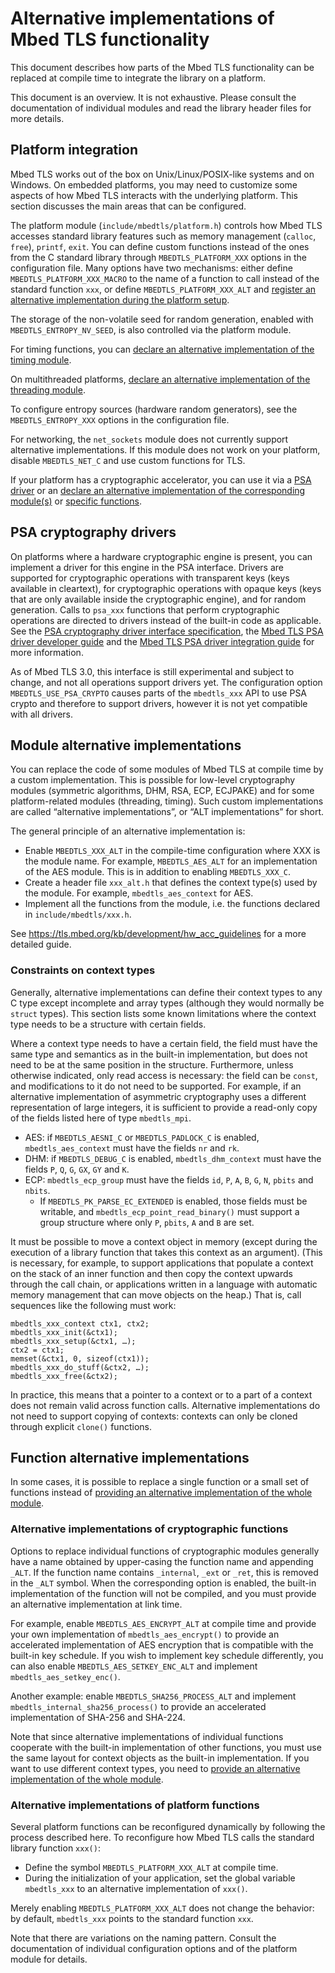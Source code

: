 Alternative implementations of Mbed TLS functionality
=====================================================

This document describes how parts of the Mbed TLS functionality can be replaced at compile time to integrate the library on a platform.

This document is an overview. It is not exhaustive. Please consult the documentation of individual modules and read the library header files for more details.

## Platform integration

Mbed TLS works out of the box on Unix/Linux/POSIX-like systems and on Windows. On embedded platforms, you may need to customize some aspects of how Mbed TLS interacts with the underlying platform. This section discusses the main areas that can be configured.

The platform module (`include/mbedtls/platform.h`) controls how Mbed TLS accesses standard library features such as memory management (`calloc`, `free`), `printf`, `exit`. You can define custom functions instead of the ones from the C standard library through `MBEDTLS_PLATFORM_XXX` options in the configuration file. Many options have two mechanisms: either define `MBEDTLS_PLATFORM_XXX_MACRO` to the name of a function to call instead of the standard function `xxx`, or define `MBEDTLS_PLATFORM_XXX_ALT` and [register an alternative implementation during the platform setup](#alternative-implementations-of-platform-functions).

The storage of the non-volatile seed for random generation, enabled with `MBEDTLS_ENTROPY_NV_SEED`, is also controlled via the platform module.

For timing functions, you can [declare an alternative implementation of the timing module](#module-alternative-implementations).

On multithreaded platforms, [declare an alternative implementation of the threading module](#module-alternative-implementations).

To configure entropy sources (hardware random generators), see the `MBEDTLS_ENTROPY_XXX` options in the configuration file.

For networking, the `net_sockets` module does not currently support alternative implementations. If this module does not work on your platform, disable `MBEDTLS_NET_C` and use custom functions for TLS.

If your platform has a cryptographic accelerator, you can use it via a [PSA driver](#psa-cryptography-drivers) or an [declare an alternative implementation of the corresponding module(s)](#module-alternative-implementations) or [specific functions](#function-alternative-implementations).

## PSA cryptography drivers

On platforms where a hardware cryptographic engine is present, you can implement a driver for this engine in the PSA interface. Drivers are supported for cryptographic operations with transparent keys (keys available in cleartext), for cryptographic operations with opaque keys (keys that are only available inside the cryptographic engine), and for random generation. Calls to `psa_xxx` functions that perform cryptographic operations are directed to drivers instead of the built-in code as applicable. See the [PSA cryptography driver interface specification](docs/proposed/psa-driver-interface.md), the [Mbed TLS PSA driver developer guide](docs/proposed/psa-driver-developer-guide.md) and the [Mbed TLS PSA driver integration guide](docs/proposed/psa-driver-integration-guide.md) for more information.

As of Mbed TLS 3.0, this interface is still experimental and subject to change, and not all operations support drivers yet. The configuration option `MBEDTLS_USE_PSA_CRYPTO` causes parts of the `mbedtls_xxx` API to use PSA crypto and therefore to support drivers, however it is not yet compatible with all drivers.

## Module alternative implementations

You can replace the code of some modules of Mbed TLS at compile time by a custom implementation. This is possible for low-level cryptography modules (symmetric algorithms, DHM, RSA, ECP, ECJPAKE) and for some platform-related modules (threading, timing). Such custom implementations are called “alternative implementations”, or “ALT implementations” for short.

The general principle of an alternative implementation is:
* Enable `MBEDTLS_XXX_ALT` in the compile-time configuration where XXX is the module name. For example, `MBEDTLS_AES_ALT` for an implementation of the AES module. This is in addition to enabling `MBEDTLS_XXX_C`.
* Create a header file `xxx_alt.h` that defines the context type(s) used by the module. For example, `mbedtls_aes_context` for AES.
* Implement all the functions from the module, i.e. the functions declared in `include/mbedtls/xxx.h`.

See https://tls.mbed.org/kb/development/hw_acc_guidelines for a more detailed guide.

### Constraints on context types

Generally, alternative implementations can define their context types to any C type except incomplete and array types (although they would normally be `struct` types). This section lists some known limitations where the context type needs to be a structure with certain fields.

Where a context type needs to have a certain field, the field must have the same type and semantics as in the built-in implementation, but does not need to be at the same position in the structure. Furthermore, unless otherwise indicated, only read access is necessary: the field can be `const`, and modifications to it do not need to be supported. For example, if an alternative implementation of asymmetric cryptography uses a different representation of large integers, it is sufficient to provide a read-only copy of the fields listed here of type `mbedtls_mpi`.

* AES: if `MBEDTLS_AESNI_C` or `MBEDTLS_PADLOCK_C` is enabled, `mbedtls_aes_context` must have the fields `nr` and `rk`.
* DHM: if `MBEDTLS_DEBUG_C` is enabled, `mbedtls_dhm_context` must have the fields `P`, `Q`, `G`, `GX`, `GY` and `K`.
* ECP: `mbedtls_ecp_group` must have the fields `id`, `P`, `A`, `B`, `G`, `N`, `pbits` and `nbits`.
    * If `MBEDTLS_PK_PARSE_EC_EXTENDED` is enabled, those fields must be writable, and `mbedtls_ecp_point_read_binary()` must support a group structure where only `P`, `pbits`, `A` and `B` are set.

It must be possible to move a context object in memory (except during the execution of a library function that takes this context as an argument). (This is necessary, for example, to support applications that populate a context on the stack of an inner function and then copy the context upwards through the call chain, or applications written in a language with automatic memory management that can move objects on the heap.) That is, call sequences like the following must work:
```
mbedtls_xxx_context ctx1, ctx2;
mbedtls_xxx_init(&ctx1);
mbedtls_xxx_setup(&ctx1, …);
ctx2 = ctx1;
memset(&ctx1, 0, sizeof(ctx1));
mbedtls_xxx_do_stuff(&ctx2, …);
mbedtls_xxx_free(&ctx2);
```
In practice, this means that a pointer to a context or to a part of a context does not remain valid across function calls. Alternative implementations do not need to support copying of contexts: contexts can only be cloned through explicit `clone()` functions.

## Function alternative implementations

In some cases, it is possible to replace a single function or a small set of functions instead of [providing an alternative implementation of the whole module](#module-alternative-implementations).

### Alternative implementations of cryptographic functions

Options to replace individual functions of cryptographic modules generally have a name obtained by upper-casing the function name and appending `_ALT`. If the function name contains `_internal`, `_ext` or `_ret`, this is removed in the `_ALT` symbol. When the corresponding option is enabled, the built-in implementation of the function will not be compiled, and you must provide an alternative implementation at link time.

For example, enable `MBEDTLS_AES_ENCRYPT_ALT` at compile time and provide your own implementation of `mbedtls_aes_encrypt()` to provide an accelerated implementation of AES encryption that is compatible with the built-in key schedule. If you wish to implement key schedule differently, you can also enable `MBEDTLS_AES_SETKEY_ENC_ALT` and implement `mbedtls_aes_setkey_enc()`.

Another example: enable `MBEDTLS_SHA256_PROCESS_ALT` and implement `mbedtls_internal_sha256_process()` to provide an accelerated implementation of SHA-256 and SHA-224.

Note that since alternative implementations of individual functions cooperate with the built-in implementation of other functions, you must use the same layout for context objects as the built-in implementation. If you want to use different context types, you need to [provide an alternative implementation of the whole module](#module-alternative-implementations).

### Alternative implementations of platform functions

Several platform functions can be reconfigured dynamically by following the process described here. To reconfigure how Mbed TLS calls the standard library function `xxx()`:

* Define the symbol `MBEDTLS_PLATFORM_XXX_ALT` at compile time.
* During the initialization of your application, set the global variable `mbedtls_xxx` to an alternative implementation of `xxx()`.

Merely enabling `MBEDTLS_PLATFORM_XXX_ALT` does not change the behavior: by default, `mbedtls_xxx` points to the standard function `xxx`.

Note that there are variations on the naming pattern. Consult the documentation of individual configuration options and of the platform module for details.
